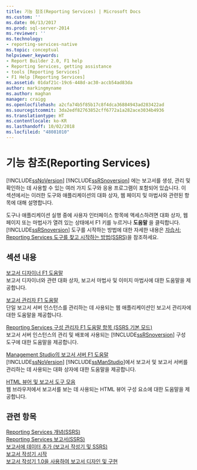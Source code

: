 ```yaml
---
title: 기능 참조(Reporting Services) | Microsoft Docs
ms.custom: ''
ms.date: 06/13/2017
ms.prod: sql-server-2014
ms.reviewer: ''
ms.technology:
- reporting-services-native
ms.topic: conceptual
helpviewer_keywords:
- Report Builder 2.0, F1 help
- Reporting Services, getting assistance
- tools [Reporting Services]
- F1 Help [Reporting Services]
ms.assetid: 01daf21c-19c6-448d-ac30-accb54ad83da
author: markingmyname
ms.author: maghan
manager: craigg
ms.openlocfilehash: a2cfa74b5f85b17c8f4dca36884943ad283422ad
ms.sourcegitcommit: 3da2edf82763852cff6772a1a282ace3034b4936
ms.translationtype: HT
ms.contentlocale: ko-KR
ms.lasthandoff: 10/02/2018
ms.locfileid: "48081010"
---
```

# <a name="feature-reference-reporting-services"></a>기능 참조(Reporting Services)
  [!INCLUDE[ssNoVersion](../includes/ssnoversion-md.md)] [!INCLUDE[ssRSnoversion](../includes/ssrsnoversion-md.md)] 에는 보고서를 생성, 관리 및 확인하는 데 사용할 수 있는 여러 가지 도구와 응용 프로그램이 포함되어 있습니다. 이 섹션에서는 이러한 도구와 애플리케이션의 대화 상자, 웹 페이지 및 마법사와 관련된 항목에 대해 설명합니다.  
  
 도구나 애플리케이션 실행 중에 사용자 인터페이스 항목에 액세스하려면 대화 상자, 웹 페이지 또는 마법사가 열려 있는 상태에서 F1 키를 누르거나 **도움말** 을 클릭합니다. [!INCLUDE[ssRSnoversion](../includes/ssrsnoversion-md.md)] 도구를 시작하는 방법에 대한 자세한 내용은 [자습서: Reporting Services 도구를 찾고 시작하는 방법&#40;SSRS&#41;](tools/tutorial-how-to-locate-and-start-reporting-services-tools-ssrs.md)을 참조하세요.  
  
## <a name="in-this-section"></a>섹션 내용  
 [보고서 디자이너 F1 도움말](tools/report-designer-f1-help.md)  
 보고서 디자이너와 관련 대화 상자, 보고서 마법사 및 이미지 마법사에 대한 도움말을 제공합니다.  
  
 [보고서 관리자 F1 도움말](../../2014/reporting-services/report-manager-f1-help.md)  
 단일 보고서 서버 인스턴스를 관리하는 데 사용되는 웹 애플리케이션인 보고서 관리자에 대한 도움말을 제공합니다.  
  
 [Reporting Services 구성 관리자 F1 도움말 항목 &#40;SSRS 기본 모드&#41;](../../2014/sql-server/install/reporting-services-configuration-manager-f1-help-topics-ssrs-native-mode.md)  
 보고서 서버 인스턴스의 관리 및 배포에 사용되는 [!INCLUDE[ssRSnoversion](../includes/ssrsnoversion-md.md)] 구성 도구에 대한 도움말을 제공합니다.  
  
 [Management Studio의 보고서 서버 F1 도움말](tools/report-server-in-management-studio-f1-help.md)  
  [!INCLUDE[ssNoVersion](../includes/ssnoversion-md.md)] [!INCLUDE[ssManStudio](../includes/ssmanstudio-md.md)]에서 보고서 및 보고서 서버를 관리하는 데 사용되는 대화 상자에 대한 도움말을 제공합니다.  
  
 [HTML 뷰어 및 보고서 도구 모음](html-viewer-and-the-report-toolbar.md)  
 웹 브라우저에서 보고서를 보는 데 사용되는 HTML 뷰어 구성 요소에 대한 도움말을 제공합니다.  
  
## <a name="see-also"></a>관련 항목  
 [Reporting Services 개념&#40;SSRS&#41;](reporting-services-concepts-ssrs.md)   
 [Reporting Services 보고서&#40;SSRS&#41;](reports/reporting-services-reports-ssrs.md)   
 [보고서에 데이터 추가 &#40;보고서 작성기 및 SSRS&#41;](report-data/report-datasets-ssrs.md)   
 [보고서 작성기 시작](http://www.microsoft.com/download/en/details.aspx?id=29072)   
 [보고서 작성기 1.0을 사용하여 보고서 디자인 및 구현](http://go.microsoft.com/fwlink/?LinkId=142601)  
  
  
